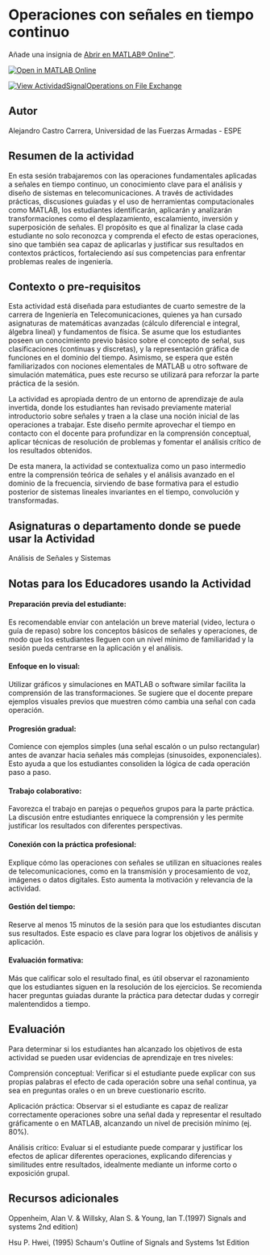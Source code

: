 # Operaciones con señales en tiempo continuo

Añade una insignia de [Abrir en MATLAB&reg; Online&trade;](https://www.mathworks.com/products/matlab-online/git.html).

[![Open in MATLAB Online](https://www.mathworks.com/images/responsive/global/open-in-matlab-online.svg)](https://matlab.mathworks.com/open/github/v1?repo=afcastro-espe/ActividadSignalOperations)

[![View ActividadSignalOperations on File Exchange](https://www.mathworks.com/matlabcentral/images/matlab-file-exchange.svg)](https://la.mathworks.com/matlabcentral/fileexchange/182061-actividadsignaloperations)

<!-- Agrega el icono de "File Exchange" al README si este repositorio también aparece en File Exchange mediante la función "Connect to GitHub" -->
<!-- Agrega el icono de "Abrir en MATLAB Online" al README para abrir un archivo específico en MATLAB Online -->

## Autor
Alejandro Castro Carrera, Universidad de las Fuerzas Armadas - ESPE

## Resumen de la actividad
En esta sesión trabajaremos con las operaciones fundamentales aplicadas a señales en tiempo continuo, un conocimiento clave para el análisis y diseño de sistemas en telecomunicaciones. A través de actividades prácticas, discusiones guiadas y el uso de herramientas computacionales como MATLAB, los estudiantes identificarán, aplicarán y analizarán transformaciones como el desplazamiento, escalamiento, inversión y superposición de señales. El propósito es que al finalizar la clase cada estudiante no solo reconozca y comprenda el efecto de estas operaciones, sino que también sea capaz de aplicarlas y justificar sus resultados en contextos prácticos, fortaleciendo así sus competencias para enfrentar problemas reales de ingeniería.

## Contexto o pre-requisitos
Esta actividad está diseñada para estudiantes de cuarto semestre de la carrera de Ingeniería en Telecomunicaciones, quienes ya han cursado asignaturas de matemáticas avanzadas (cálculo diferencial e integral, álgebra lineal) y fundamentos de física. Se asume que los estudiantes poseen un conocimiento previo básico sobre el concepto de señal, sus clasificaciones (continuas y discretas), y la representación gráfica de funciones en el dominio del tiempo. Asimismo, se espera que estén familiarizados con nociones elementales de MATLAB u otro software de simulación matemática, pues este recurso se utilizará para reforzar la parte práctica de la sesión.

La actividad es apropiada dentro de un entorno de aprendizaje de aula invertida, donde los estudiantes han revisado previamente material introductorio sobre señales y traen a la clase una noción inicial de las operaciones a trabajar. Este diseño permite aprovechar el tiempo en contacto con el docente para profundizar en la comprensión conceptual, aplicar técnicas de resolución de problemas y fomentar el análisis crítico de los resultados obtenidos.

De esta manera, la actividad se contextualiza como un paso intermedio entre la comprensión teórica de señales y el análisis avanzado en el dominio de la frecuencia, sirviendo de base formativa para el estudio posterior de sistemas lineales invariantes en el tiempo, convolución y transformadas.

## Asignaturas o departamento donde se puede usar la Actividad
Análisis de Señales y Sistemas

## Notas para los Educadores usando la Actividad
#### Preparación previa del estudiante:
Es recomendable enviar con antelación un breve material (video, lectura o guía de repaso) sobre los conceptos básicos de señales y operaciones, de modo que los estudiantes lleguen con un nivel mínimo de familiaridad y la sesión pueda centrarse en la aplicación y el análisis.

#### Enfoque en lo visual:
Utilizar gráficos y simulaciones en MATLAB o software similar facilita la comprensión de las transformaciones. Se sugiere que el docente prepare ejemplos visuales previos que muestren cómo cambia una señal con cada operación.

#### Progresión gradual:
Comience con ejemplos simples (una señal escalón o un pulso rectangular) antes de avanzar hacia señales más complejas (sinusoides, exponenciales). Esto ayuda a que los estudiantes consoliden la lógica de cada operación paso a paso.

#### Trabajo colaborativo:
Favorezca el trabajo en parejas o pequeños grupos para la parte práctica. La discusión entre estudiantes enriquece la comprensión y les permite justificar los resultados con diferentes perspectivas.

#### Conexión con la práctica profesional:
Explique cómo las operaciones con señales se utilizan en situaciones reales de telecomunicaciones, como en la transmisión y procesamiento de voz, imágenes o datos digitales. Esto aumenta la motivación y relevancia de la actividad.

#### Gestión del tiempo:
Reserve al menos 15 minutos de la sesión para que los estudiantes discutan sus resultados. Este espacio es clave para lograr los objetivos de análisis y aplicación.

#### Evaluación formativa:
Más que calificar solo el resultado final, es útil observar el razonamiento que los estudiantes siguen en la resolución de los ejercicios. Se recomienda hacer preguntas guiadas durante la práctica para detectar dudas y corregir malentendidos a tiempo.


## Evaluación
Para determinar si los estudiantes han alcanzado los objetivos de esta actividad se pueden usar evidencias de aprendizaje en tres niveles:

Comprensión conceptual: Verificar si el estudiante puede explicar con sus propias palabras el efecto de cada operación sobre una señal continua, ya sea en preguntas orales o en un breve cuestionario escrito.

Aplicación práctica: Observar si el estudiante es capaz de realizar correctamente operaciones sobre una señal dada y representar el resultado gráficamente o en MATLAB, alcanzando un nivel de precisión mínimo (ej. 80%).

Análisis crítico: Evaluar si el estudiante puede comparar y justificar los efectos de aplicar diferentes operaciones, explicando diferencias y similitudes entre resultados, idealmente mediante un informe corto o exposición grupal.


## Recursos adicionales

Oppenheim, Alan V. & Willsky, Alan S. & Young, Ian T.(1997) Signals and systems 2nd edition)

Hsu P. Hwei, (1995) Schaum's Outline of Signals and Systems 1st Edition
